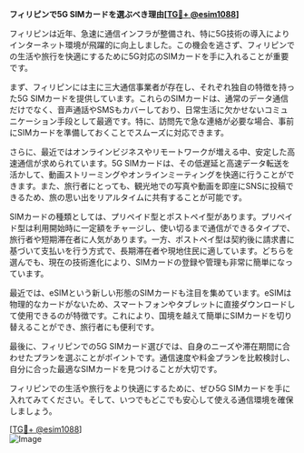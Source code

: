 **フィリピンで5G SIMカードを選ぶべき理由[[TG💪+ @esim1088](https://t.me/s/esim1088)]**

フィリピンは近年、急速に通信インフラが整備され、特に5G技術の導入によりインターネット環境が飛躍的に向上しました。この機会を逃さず、フィリピンでの生活や旅行を快適にするために5G対応のSIMカードを手に入れることが重要です。

まず、フィリピンには主に三大通信事業者が存在し、それぞれ独自の特徴を持った5G SIMカードを提供しています。これらのSIMカードは、通常のデータ通信だけでなく、音声通話やSMSもカバーしており、日常生活に欠かせないコミュニケーション手段として最適です。特に、訪問先で急な連絡が必要な場合、事前にSIMカードを準備しておくことでスムーズに対応できます。

さらに、最近ではオンラインビジネスやリモートワークが増える中、安定した高速通信が求められています。5G SIMカードは、その低遅延と高速データ転送を活かして、動画ストリーミングやオンラインミーティングを快適に行うことができます。また、旅行者にとっても、観光地での写真や動画を即座にSNSに投稿できるため、旅の思い出をリアルタイムに共有することが可能です。

SIMカードの種類としては、プリペイド型とポストペイ型があります。プリペイド型は利用開始時に一定額をチャージし、使い切るまで通信ができるタイプで、旅行者や短期滞在者に人気があります。一方、ポストペイ型は契約後に請求書に基づいて支払いを行う方式で、長期滞在者や現地住民に適しています。どちらを選んでも、現在の技術進化により、SIMカードの登録や管理も非常に簡単になっています。

最近では、eSIMという新しい形態のSIMカードも注目を集めています。eSIMは物理的なカードがないため、スマートフォンやタブレットに直接ダウンロードして使用できるのが特徴です。これにより、国境を越えて簡単にSIMカードを切り替えることができ、旅行者にも便利です。

最後に、フィリピンでの5G SIMカード選びでは、自身のニーズや滞在期間に合わせたプランを選ぶことがポイントです。通信速度や料金プランを比較検討し、自分に合った最適なSIMカードを見つけることが大切です。

フィリピンでの生活や旅行をより快適にするために、ぜひ5G SIMカードを手に入れてみてください。そして、いつでもどこでも安心して使える通信環境を確保しましょう。

[[TG💪+ @esim1088](https://t.me/s/esim1088)]  
![Image](https://i.postimg.cc/Y0z9fWf4/image.png)